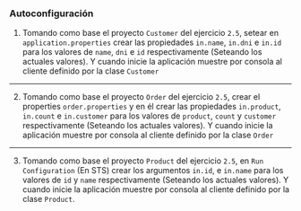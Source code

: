 ### Autoconfiguración  

1. Tomando como base el proyecto `Customer` del ejercicio `2.5`, setear en `application.properties` crear las propiedades `in.name`, `in.dni` e `in.id` para los valores de `name`, `dni` e `id` respectivamente (Seteando los actuales valores). Y cuando inicie la aplicación muestre por consola al cliente definido por la clase `Customer`  
  
---
2. Tomando como base el proyecto `Order` del ejercicio `2.5`, crear el properties `order.properties` y en él crear las propiedades `in.product`, `in.count` e `in.customer` para los valores de `product`, `count` y `customer` respectivamente (Seteando los actuales valores). Y cuando inicie la aplicación muestre por consola al cliente definido por la clase `Order`  
  
---
3. Tomando como base el proyecto `Product` del ejercicio `2.5`, en `Run Configuration` (En STS) crear los argumentos `in.id`, e `in.name` para los valores de `id` y `name` respectivamente (Seteando los actuales valores). Y cuando inicie la aplicación muestre por consola al cliente definido por la clase `Product`.
